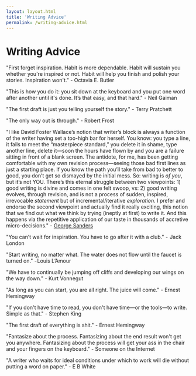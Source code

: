 ```yaml
---
layout: layout.html
title: 'Writing Advice'
permalink: /writing-advice.html
---
```


# Writing Advice

"First forget inspiration. Habit is more dependable. Habit will sustain you whether you're inspired or not. Habit will help you finish and polish your stories. Inspiration won't." - Octavia E. Butler

"This is how you do it: you sit down at the keyboard and you put one word after another until it's done. It’s that easy, and that hard." - Neil Gaiman

"The first draft is just you telling yourself the story." - Terry Pratchett

"The only way out is through." - Robert Frost

"I like David Foster Wallace’s notion that writer’s block is always a function of the writer having set a too-high bar for herself. You know: you type a line, it fails to meet the “masterpiece standard,” you delete it in shame, type another line, delete it—soon the hours have flown by and you are a failure sitting in front of a blank screen. The antidote, for me, has been getting comfortable with my own revision process—seeing those bad first lines as just a starting place. If you know the path you’ll take from bad to better to good, you don’t get so dismayed by the initial mess. So: writing is *of you*, but it’s not YOU. There’s this eternal struggle between two viewpoints: 1) good writing is divine and comes in one felt swoop, vs: 2) good writing evolves, through revision, and is not a process of sudden, inspired, irrevocable *statement* but of incremental/iterative *exploration*. I prefer and endorse the second viewpoint and actually find it really exciting, this notion that we find out what we think by trying (ineptly at first) to write it. And this happens via the repetitive application of our taste in thousands of accretive micro-decisions." - [George Sanders](https://lithub.com/george-saunders-on-the-best-writing-advice-hes-received/)

"You can’t wait for inspiration. You have to go after it with a club." -  Jack London

"Start writing, no matter what. The water does not flow until the faucet is turned on." - Louis L’Amour

"We have to continually be jumping off cliffs and developing our wings on the way down." - Kurt Vonnegut

"As long as you can start, you are all right. The juice will come." - Ernest Hemingway

"If you don't have time to read, you don't have time—or the tools—to write. Simple as that." - Stephen King

"The first draft of everything is shit." - Ernest Hemingway

"Fantasize about the process. Fantasizing about the end result won't get you anywhere. Fantasizing about the process will get your ass in the chair and your fingers on the keyboard." - Someone on the Internet

"A writer who waits for ideal conditions under which to work will die without putting a word on paper." - E B White